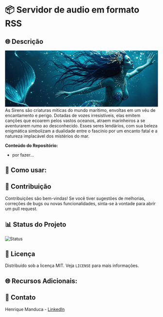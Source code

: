 # 📦 Servidor de audio em formato RSS

## 🌐 Descrição

![Sirens](./assets/banner.jpg)
As Sirens são criaturas míticas do mundo marítimo, envoltas em um véu de encantamento e perigo. Dotadas de vozes irresistíveis, elas emitem canções que ecoarem pelos vastos oceanos, atraem marinheiros a se aventurarem rumo ao desconhecido. Esses seres lendários, com sua beleza enigmática  simbolizam a dualidade entre o fascínio por um encanto fatal e a natureza implacável dos mistérios do mar.



**Conteúdo do Repositório:**

* por fazer...

## 🚀 Como usar:



## 🤝 Contribuição

Contribuições são bem-vindas! Se você tiver sugestões de melhorias, correções de bugs ou novas funcionalidades, sinta-se à vontade para abrir um pull request.

## 📊 Status do Projeto

![Status](https://img.shields.io/badge/Status-Em%20Desenvolvimento-yellow)

## 📄 Licença

Distribuído sob a licença MIT. Veja `LICENSE` para mais informações.

## 🌐 Recursos Adicionais:


## 📧 Contato

Henrique Manduca - [LinkedIn](https://www.linkedin.com/in/henrique-manduca)



